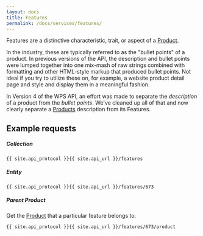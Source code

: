 ```yaml
---
layout: docs
title: Features
permalink: /docs/services/features/
---
```


[var_Products]: /docs/services/products

Features are a distinctive characteristic, trait, or aspect of a [Product][var_Products].

In the industry, these are typically referred to as the "bullet points" of a product. In previous versions of the API, the description and bullet points were lumped together into 
one mix-mash of raw strings combined with formatting and other HTML-style markup that produced bullet points. Not ideal if you try to utilize these on, for example, a website 
product detail page and style and display them in a meaningful fashion.

In Version 4 of the WPS API, an effort was made to separate the *description* of a product from the *bullet points*. We've cleaned up all of that and now clearly separate a 
[Products][var_Products] description from its Features.

## Example requests

##### Collection

```
{{ site.api_protocol }}{{ site.api_url }}/features
```

##### Entity

```
{{ site.api_protocol }}{{ site.api_url }}/features/673
```

##### Parent Product

Get the [Product][var_Products] that a particular feature belongs to.

```
{{ site.api_protocol }}{{ site.api_url }}/features/673/product
```
